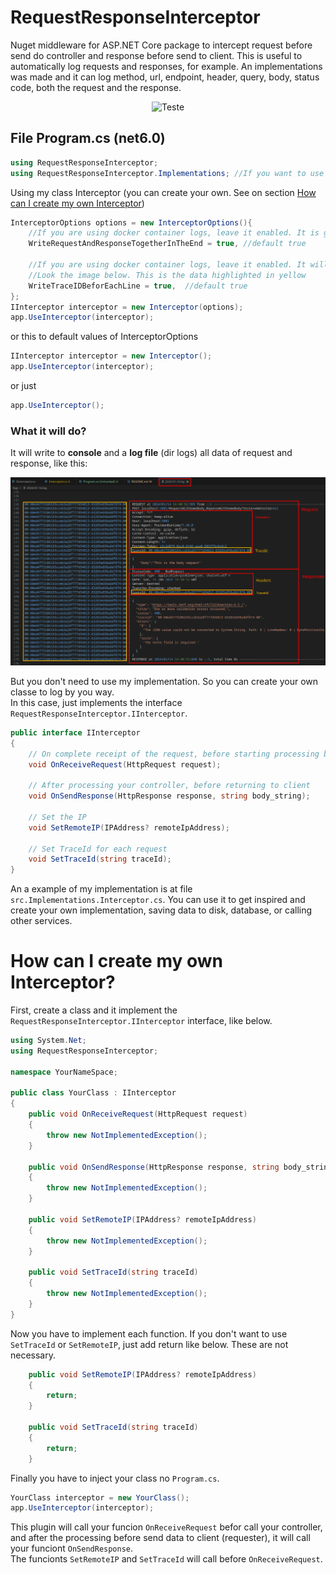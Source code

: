 # RequestResponseInterceptor
Nuget middleware for ASP.NET Core package to intercept request before send do controller and response before send to client. This is useful to automatically log requests and responses, for example. An implementations was made and it can log method, url, endpoint, header, query, body, status code, both the request and the response.

<div align="center">

![Teste](https://raw.githubusercontent.com/hudsonventura/aspnet-request-response-logger/main/assets/icon.png)

</div>

## File Program.cs (net6.0)

```C#
using RequestResponseInterceptor;
using RequestResponseInterceptor.Implementations; //If you want to use my implmentation. If you will create yours, you can remove this.

```


Using my class Interceptor (you can create your own. See on section [How can I create my own Interceptor](#How-can-I-create-my-own-Interceptor))

```C#
InterceptorOptions options = new InterceptorOptions(){
    //If you are using docker container logs, leave it enabled. It is going to agrupate whole request and reponse line and will write to logs in the end
    WriteRequestAndResponseTogetherInTheEnd = true, //default true

    //If you are using docker container logs, leave it enabled. It will be easier to search by 'traceId'.
    //Look the image below. This is the data highlighted in yellow
    WriteTraceIDBeforEachLine = true,  //default true
};
IInterceptor interceptor = new Interceptor(options);
app.UseInterceptor(interceptor);

```


or this to default values of InterceptorOptions
```C#
IInterceptor interceptor = new Interceptor();
app.UseInterceptor(interceptor);
```



or just
```C#
app.UseInterceptor();
```




### What it will do?

It will write to **console** and a **log file** (dir logs) all data of request and response, like this:


![Print](https://raw.githubusercontent.com/hudsonventura/aspnet-request-response-interceptor/main/assets/print1.png)



But you don't need to use my implementation. So you can create your own classe to log by you way.  
In this case, just implements the interface `RequestResponseInterceptor.IInterceptor`.  

``` C#
public interface IInterceptor
{
    // On complete receipt of the request, before starting processing by your controller
    void OnReceiveRequest(HttpRequest request);

    // After processing your controller, before returning to client
    void OnSendResponse(HttpResponse response, string body_string);

    // Set the IP
    void SetRemoteIP(IPAddress? remoteIpAddress);

    // Set TraceId for each request
    void SetTraceId(string traceId);
}
```


An a example of my implementation is at file `src.Implementations.Interceptor.cs`. You can use it to get inspired and create your own implementation, saving data to disk, database, or calling other services.  

# How can I create my own Interceptor?

First, create a class and it implement the `RequestResponseInterceptor.IInterceptor` interface, like below.

```C#
using System.Net;
using RequestResponseInterceptor;

namespace YourNameSpace;

public class YourClass : IInterceptor
{
    public void OnReceiveRequest(HttpRequest request)
    {
        throw new NotImplementedException();
    }

    public void OnSendResponse(HttpResponse response, string body_string)
    {
        throw new NotImplementedException();
    }

    public void SetRemoteIP(IPAddress? remoteIpAddress)
    {
        throw new NotImplementedException();
    }

    public void SetTraceId(string traceId)
    {
        throw new NotImplementedException();
    }
}
```



Now you have to implement each function. If you don't want to use `SetTraceId` or `SetRemoteIP`, just add return like below. These are not necessary.

```C#
    public void SetRemoteIP(IPAddress? remoteIpAddress)
    {
        return;
    }

    public void SetTraceId(string traceId)
    {
        return;
    }
```

Finally you have to inject your class no `Program.cs`.
```C#
YourClass interceptor = new YourClass();
app.UseInterceptor(interceptor);
```

This plugin will call your funcion `OnReceiveRequest` befor call your controller, and after the processing before send data to client (requester), it will call your funciont `OnSendResponse`.  
The funcionts `SetRemoteIP` and `SetTraceId` will call before `OnReceiveRequest`.